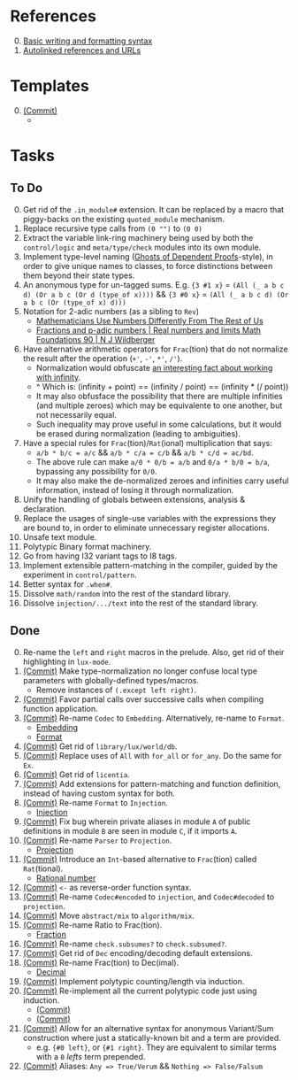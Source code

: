 # References

0. [Basic writing and formatting syntax](https://docs.github.com/en/get-started/writing-on-github/getting-started-with-writing-and-formatting-on-github/basic-writing-and-formatting-syntax)
0. [Autolinked references and URLs](https://docs.github.com/en/get-started/writing-on-github/working-with-advanced-formatting/autolinked-references-and-urls)

# Templates

0. [(Commit)](https://github.com/LuxLang/lux/commit/) 
   * []()

# Tasks

## To Do

0. Get rid of the `.in_module#` extension. It can be replaced by a macro that piggy-backs on the existing `quoted_module` mechanism.
0. Replace recursive type calls from `(0 "")` to `(0 0)`
0. Extract the variable link-ring machinery being used by both the `control/logic` and `meta/type/check` modules into its own module.
0. Implement type-level naming ([Ghosts of Dependent Proofs](https://kataskeue.com/gdp.pdf)-style), in order to give unique names to classes, to force distinctions between them beyond their state types.
0. An anonymous type for un-tagged sums. E.g. `{3 #1 x}` = `(All (_ a b c d) (Or a b c (Or d (type_of x))))` && `{3 #0 x}` = `(All (_ a b c d) (Or a b c (Or (type_of x) d)))`
0. Notation for 2-adic numbers (as a sibling to `Rev`)
   * [Mathematicians Use Numbers Differently From The Rest of Us](https://www.youtube.com/watch?v=tRaq4aYPzCc)
   * [Fractions and p-adic numbers | Real numbers and limits Math Foundations 90 | N J Wildberger](https://www.youtube.com/watch?v=XXRwlo_MHnI)
0. Have alternative arithmetic operators for `Frac`(tion) that do not
 normalize the result after the operation (`+'`, `-'`, `*'`, `/'`).
   * Normalization would obfuscate [an interesting fact about working with infinity](https://youtu.be/pE01mIrsw74?list=PL5A714C94D40392AB&t=1010).
   * ^ Which is: (infinity + point) == (infinity / point) == (infinity * (/ point))
   * It may also obfusface the possibility that there are multiple infinities (and multiple zeroes) which may be equivalente to one another, but not necessarily equal.
   * Such inequality may prove useful in some calculations, but it would be erased during normalization (leading to ambiguities).
0. Have a special rules for `Frac`(tion)/`Rat`(ional) multiplication that says:
   * `a/b * b/c = a/c` && `a/b * c/a = c/b` && `a/b * c/d = ac/bd`.
   * The above rule can make `a/0 * 0/b = a/b` and `0/a * b/0 = b/a`, bypassing any possibility for `0/0`.
   * It may also make the de-normalized zeroes and infinities carry useful information, instead of losing it through normalization.
0. Unify the handling of globals between extensions, analysis & declaration.
0. Replace the usages of single-use variables with the expressions they are bound to, in order to eliminate unnecessary register allocations.
0. Unsafe text module.
0. Polytypic Binary format machinery.
0. Go from having I32 variant tags to I8 tags.
0. Implement extensible pattern-matching in the compiler, guided by the experiment in `control/pattern`.
0. Better syntax for `.when#`.
0. Dissolve `math/random` into the rest of the standard library.
0. Dissolve `injection/.../text` into the rest of the standard library.

## Done

0. Re-name the `left` and `right` macros in the prelude. Also, get rid of their highlighting in `lux-mode`.
0. [(Commit)](https://github.com/LuxLang/lux/commit/6de33f8b2c7b3804be4bd5ec04fb3c4b0a3efe79) Make type-normalization no longer confuse local type parameters with globally-defined types/macros.
   * Remove instances of `(.except left right)`.
0. [(Commit)](https://github.com/LuxLang/lux/commit/c7daf84dfd365df8da5b381dfb1d3fca9afd62a7) Favor partial calls over successive calls when compiling function application.
0. [(Commit)](https://github.com/LuxLang/lux/commit/b7fb27e49cba22cdbad5ffc034b32963b35c05f4) Re-name `Codec` to `Embedding`. Alternatively, re-name to `Format`.
   * [Embedding](https://en.wikipedia.org/wiki/Embedding)
   * [Format](https://en.wikipedia.org/wiki/Content_format)
0. [(Commit)](https://github.com/LuxLang/lux/commit/b32652a350e543d9343d8b6c859773937474ae7b) Get rid of `library/lux/world/db`.
0. [(Commit)](https://github.com/LuxLang/lux/commit/ddbbca49f87ab84d8ee8cf8568d38c27542a6e67) Replace uses of `All` with `for_all` or `for_any`. Do the same for `Ex`.
0. [(Commit)](https://github.com/LuxLang/lux/commit/ddbbca49f87ab84d8ee8cf8568d38c27542a6e67) Get rid of `licentia`.
0. [(Commit)](https://github.com/LuxLang/lux/commit/31dacc61d04fad87f0e0c6e67220f4fc83dee9cb) Add extensions for pattern-matching and function definition, instead of having custom syntax for both.
0. [(Commit)](https://github.com/LuxLang/lux/commit/ffe8cb4d1a728e2289b04eeb57f64cbababc58cd) Re-name `Format` to `Injection`.
   * [Injection](https://en.wikipedia.org/wiki/Injective_function)
0. [(Commit)](https://github.com/LuxLang/lux/commit/ffe8cb4d1a728e2289b04eeb57f64cbababc58cd) Fix bug wherein private aliases in module `A` of public definitions in module `B` are seen in module `C`, if it imports `A`.
0. [(Commit)](https://github.com/LuxLang/lux/commit/6620a2ae31aa199874497c631f704c36d9244304) Re-name `Parser` to `Projection`.
   * [Projection](https://en.wikipedia.org/wiki/Projection_(relational_algebra))
0. [(Commit)](https://github.com/LuxLang/lux/commit/6620a2ae31aa199874497c631f704c36d9244304) Introduce an `Int`-based alternative to `Frac`(tion) called `Rat`(tional).
   * [Rational number](https://en.wikipedia.org/wiki/Rational_number)
0. [(Commit)](https://github.com/LuxLang/lux/commit/b548a7ebc71cd1d8150eb57d811c39afa80f20f3) `<-` as reverse-order function syntax.
0. [(Commit)](https://github.com/LuxLang/lux/commit/b548a7ebc71cd1d8150eb57d811c39afa80f20f3) Re-name `Codec#encoded` to `injection`, and `Codec#decoded` to `projection`.
0. [(Commit)](https://github.com/LuxLang/lux/commit/7c144b96453c9aa28436dcffd90af7cbe6c323f6) Move `abstract/mix` to `algorithm/mix`.
0. [(Commit)](https://github.com/LuxLang/lux/commit/7c144b96453c9aa28436dcffd90af7cbe6c323f6) Re-name Ratio to Frac(tion).
   * [Fraction](https://en.wikipedia.org/wiki/Fraction)
0. [(Commit)](https://github.com/LuxLang/lux/commit/9291b0f9e2799063ddb09d97bd0f7ebfaaac59ee) Re-name `check.subsumes?` to `check.subsumed?`.
0. [(Commit)](https://github.com/LuxLang/lux/commit/9291b0f9e2799063ddb09d97bd0f7ebfaaac59ee) Get rid of `Dec` encoding/decoding default extensions.
0. [(Commit)](https://github.com/LuxLang/lux/commit/6fff5228b1b92c9ee37a27b584be10547f337782) Re-name Frac(tion) to Dec(imal).
   * [Decimal](https://en.wikipedia.org/wiki/Decimal)
0. [(Commit)](https://github.com/LuxLang/lux/commit/6fff5228b1b92c9ee37a27b584be10547f337782) Implement polytypic counting/length via induction.
0. [(Commit)](https://github.com/LuxLang/lux/commit/9b6682b709a5ce3d00b696dadb60d56c869edbf2) Re-implement all the current polytypic code just using induction.
   * [(Commit)](https://github.com/LuxLang/lux/commit/403d5a46c8cbada8e6eb5d457a98b1e8d9df87f3)
   * [(Commit)](https://github.com/LuxLang/lux/commit/caab080b72a358b63d6a289e0bf6e929d00873fb)
0. [(Commit)](https://github.com/LuxLang/lux/commit/caab080b72a358b63d6a289e0bf6e929d00873fb) Allow for an alternative syntax for anonymous Variant/Sum construction where just a statically-known bit and a term are provided.
   * e.g. `{#0 left}`, or `{#1 right}`. They are equivalent to similar terms with a `0` _lefts_ term prepended.
0. [(Commit)](https://github.com/LuxLang/lux/commit/403d5a46c8cbada8e6eb5d457a98b1e8d9df87f3) Aliases: `Any => True/Verum` && `Nothing => False/Falsum`

